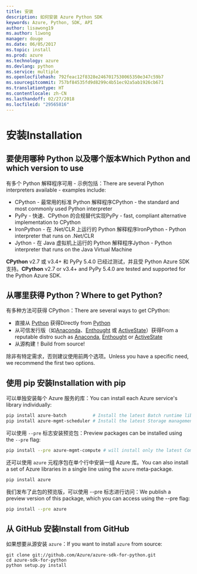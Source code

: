 ```yaml
---
title: 安装
description: 如何安装 Azure Python SDK
keywords: Azure, Python, SDK, API
author: lisawong19
ms.author: liwong
manager: douge
ms.date: 06/05/2017
ms.topic: install
ms.prod: azure
ms.technology: azure
ms.devlang: python
ms.service: multiple
ms.openlocfilehash: 792feac12f8328e2467017530065350e347c59b7
ms.sourcegitcommit: 757bf84535fd9d8299c4b51ec92a5ab1926cb671
ms.translationtype: HT
ms.contentlocale: zh-CN
ms.lasthandoff: 02/27/2018
ms.locfileid: "29565816"
---
```

# <a name="installation"></a><span data-ttu-id="410b6-104">安装</span><span class="sxs-lookup"><span data-stu-id="410b6-104">Installation</span></span>

## <a name="which-python-and-which-version-to-use"></a><span data-ttu-id="410b6-105">要使用哪种 Python 以及哪个版本</span><span class="sxs-lookup"><span data-stu-id="410b6-105">Which Python and which version to use</span></span>
<span data-ttu-id="410b6-106">有多个 Python 解释程序可用 - 示例包括：</span><span class="sxs-lookup"><span data-stu-id="410b6-106">There are several Python interpreters available - examples include:</span></span>

* <span data-ttu-id="410b6-107">CPython - 最常用的标准 Python 解释程序</span><span class="sxs-lookup"><span data-stu-id="410b6-107">CPython - the standard and most commonly used Python interpreter</span></span>
* <span data-ttu-id="410b6-108">PyPy - 快速、CPython 的合规替代实现</span><span class="sxs-lookup"><span data-stu-id="410b6-108">PyPy - fast, compliant alternative implementation to CPython</span></span>
* <span data-ttu-id="410b6-109">IronPython - 在 .Net/CLR 上运行的 Python 解释程序</span><span class="sxs-lookup"><span data-stu-id="410b6-109">IronPython - Python interpreter that runs on .Net/CLR</span></span>
* <span data-ttu-id="410b6-110">Jython - 在 Java 虚拟机上运行的 Python 解释程序</span><span class="sxs-lookup"><span data-stu-id="410b6-110">Jython - Python interpreter that runs on the Java Virtual Machine</span></span>

<span data-ttu-id="410b6-111">**CPython** v2.7 或 v3.4+ 和 PyPy 5.4.0 已经过测试，并且受 Python Azure SDK 支持。</span><span class="sxs-lookup"><span data-stu-id="410b6-111">**CPython** v2.7 or v3.4+ and PyPy 5.4.0 are tested and supported for the Python Azure SDK.</span></span>

## <a name="where-to-get-python"></a><span data-ttu-id="410b6-112">从哪里获得 Python？</span><span class="sxs-lookup"><span data-stu-id="410b6-112">Where to get Python?</span></span>
<span data-ttu-id="410b6-113">有多种方法可获得 CPython：</span><span class="sxs-lookup"><span data-stu-id="410b6-113">There are several ways to get CPython:</span></span>

* <span data-ttu-id="410b6-114">直接从 [Python](https://www.python.org/) 获得</span><span class="sxs-lookup"><span data-stu-id="410b6-114">Directly from [Python](https://www.python.org/)</span></span>
* <span data-ttu-id="410b6-115">从可信发行版（如[Anaconda](https://www.anaconda.com/)、[Enthought](https://www.enthought.com/) 或 [ActiveState](https://www.activestate.com/)）获得</span><span class="sxs-lookup"><span data-stu-id="410b6-115">From a reputable distro such as [Anaconda](https://www.anaconda.com/), [Enthought](https://www.enthought.com/) or [ActiveState](https://www.activestate.com/)</span></span>
* <span data-ttu-id="410b6-116">从源构建！</span><span class="sxs-lookup"><span data-stu-id="410b6-116">Build from source!</span></span>

<span data-ttu-id="410b6-117">除非有特定需求，否则建议使用前两个选项。</span><span class="sxs-lookup"><span data-stu-id="410b6-117">Unless you have a specific need, we recommend the first two options.</span></span>

## <a name="installation-with-pip"></a><span data-ttu-id="410b6-118">使用 pip 安装</span><span class="sxs-lookup"><span data-stu-id="410b6-118">Installation with pip</span></span>

<span data-ttu-id="410b6-119">可以单独安装每个 Azure 服务的库：</span><span class="sxs-lookup"><span data-stu-id="410b6-119">You can install each Azure service's library individually:</span></span>

```bash
pip install azure-batch          # Install the latest Batch runtime library
pip install azure-mgmt-scheduler # Install the latest Storage management library
```

<span data-ttu-id="410b6-120">可以使用 `--pre` 标志安装预览包：</span><span class="sxs-lookup"><span data-stu-id="410b6-120">Preview packages can be installed using the `--pre` flag:</span></span>

```bash
pip install --pre azure-mgmt-compute # will install only the latest Compute Management library
```

<span data-ttu-id="410b6-121">还可以使用 `azure` 元程序包在单个行中安装一组 Azure 库。</span><span class="sxs-lookup"><span data-stu-id="410b6-121">You can also install a set of Azure libraries in a single line using the `azure` meta-package.</span></span>

```bash
pip install azure
```

<span data-ttu-id="410b6-122">我们发布了此包的预览版，可以使用 --pre 标志进行访问：</span><span class="sxs-lookup"><span data-stu-id="410b6-122">We publish a preview version of this package, which you can access using the --pre flag:</span></span>

```bash
pip install --pre azure
```

## <a name="install-from-github"></a><span data-ttu-id="410b6-123">从 GitHub 安装</span><span class="sxs-lookup"><span data-stu-id="410b6-123">Install from GitHub</span></span>

<span data-ttu-id="410b6-124">如果想要从源安装 `azure`：</span><span class="sxs-lookup"><span data-stu-id="410b6-124">If you want to install `azure` from source:</span></span>

    git clone git://github.com/Azure/azure-sdk-for-python.git
    cd azure-sdk-for-python
    python setup.py install